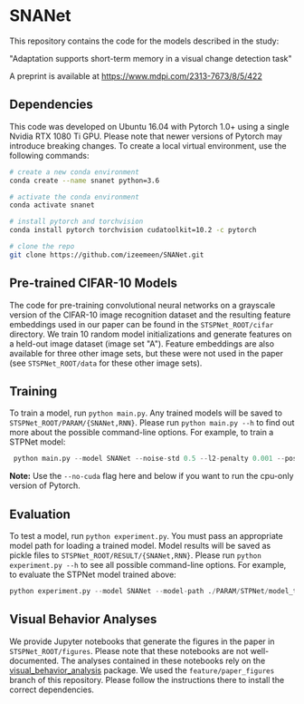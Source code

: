 # SNANet

This repository contains the code for the models described in the study:

"Adaptation supports short-term memory in a visual change detection task"

A preprint is available at https://www.mdpi.com/2313-7673/8/5/422

## Dependencies
This code was developed on Ubuntu 16.04 with Pytorch 1.0+ using a single Nvidia RTX 1080 Ti GPU. Please note that newer versions of Pytorch may introduce breaking changes. To create a local virtual environment, use the following commands:

```bash
# create a new conda environment
conda create --name snanet python=3.6

# activate the conda environment
conda activate snanet

# install pytorch and torchvision
conda install pytorch torchvision cudatoolkit=10.2 -c pytorch

# clone the repo
git clone https://github.com/izeemeen/SNANet.git
```

## Pre-trained CIFAR-10 Models
The code for pre-training convolutional neural networks on a grayscale version of the CIFAR-10 image recognition dataset and the resulting feature embeddings used in our paper can be found in the ```STSPNet_ROOT/cifar``` directory. We train 10 random model initializations and generate features on a held-out image dataset (image set "A"). Feature embeddings are also available for three other image sets, but these were not used in the paper (see ```STSPNet_ROOT/data``` for these other image sets).

## Training
To train a model, run ```python main.py```. Any trained models will be saved to ```STSPNet_ROOT/PARAM/{SNANet,RNN}```. Please run ```python main.py --h``` to find out more about the possible command-line options. For example, to train a STPNet model:

```python
 python main.py --model SNANet --noise-std 0.5 --l2-penalty 0.001 --pos-weight 5 --dprime 1.5 --patience 5 --seed 1
 ```

**Note:** Use the ```--no-cuda``` flag here and below if you want to run the cpu-only version of Pytorch.

## Evaluation
To test a model, run ```python experiment.py```. You must pass an appropriate model path for loading a trained model. Model results will be saved as pickle files to ```STSPNet_ROOT/RESULT/{SNANet,RNN}```. Please run ```python experiment.py --h``` to see all possible command-line options. For example, to evaluate the STPNet model trained above:

```python
python experiment.py --model SNANet --model-path ./PARAM/STPNet/model_train_seed_1.pt --noise-std 0.5 --omit-frac 0.05 --seed 1
```

## Visual Behavior Analyses
We provide Jupyter notebooks that generate the figures in the paper in ```STSPNet_ROOT/figures```. Please note that these notebooks are not well-documented. The analyses contained in these notebooks rely on the [visual_behavior_analysis](https://github.com/AllenInstitute/visual_behavior_analysis) package. We used the ```feature/paper_figures``` branch of this repository. Please follow the instructions there to install the correct dependencies.

